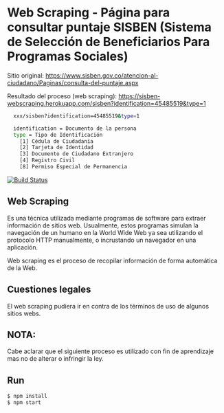 # Web Scraping - Página para consultar puntaje SISBEN (Sistema de Selección de Beneficiarios Para Programas Sociales)

Sitio original: https://www.sisben.gov.co/atencion-al-ciudadano/Paginas/consulta-del-puntaje.aspx

Resultado del proceso (web scraping): https://sisben-webscraping.herokuapp.com/sisben?identification=45485519&type=1

```sh
  xxx/sisben?identification=45485519&type=1

  identification = Documento de la persona
  type = Tipo de Identificación
    [1] Cédula de Ciudadanía
    [2] Tarjeta de Identidad
    [3] Documento de Ciudadano Extranjero
    [4] Registro Civil
    [8] Permiso Especial de Permanencia
```

[![Build Status](https://travis-ci.org/jmbl1685/sisben-webscraping.svg?branch=master)](https://travis-ci.org/jmbl1685/sisben-webscraping/builds)

## Web Scraping

Es una técnica utilizada mediante programas de software para extraer información de sitios web. Usualmente, estos programas simulan la navegación de un humano en la World Wide Web ya sea utilizando el protocolo HTTP manualmente, o incrustando un navegador en una aplicación.

Web scraping es el proceso de recopilar información de forma automática de la Web.

## Cuestiones legales

El web scraping pudiera ir en contra de los términos de uso de algunos sitios webs.

## NOTA:

Cabe aclarar que el siguiente proceso es utilizado con fin de aprendizaje mas no de alterar o infringir la ley.

## Run

```sh
$ npm install
$ npm start
```
